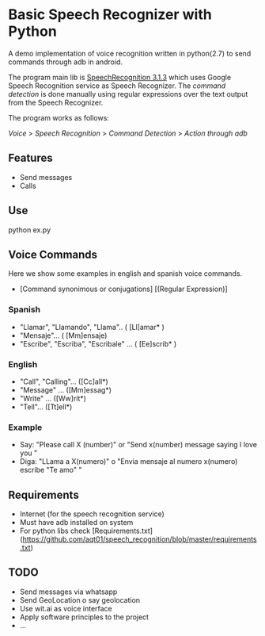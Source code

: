 # Basic Speech Recognizer with Python 

A demo implementation of voice recognition  written in python(2.7) to send commands through adb in android.

The program main lib is [SpeechRecognition 3.1.3](https://pypi.python.org/pypi/SpeechRecognition/) which uses 
Google Speech Recognition service as Speech Recognizer.  The *command detection* is done manually using regular expressions over
the text output from the Speech Recognizer.
 
 The program works as follows:
 
 *Voice* > *Speech Recognition* > *Command Detection* > *Action through adb*
 

## Features
* Send messages
* Calls

## Use

python ex.py

## Voice Commands

Here we show some examples in english and spanish voice commands.

* [Command synonimous or conjugations] [(Regular Expression)]

### Spanish
* "Llamar", "Llamando", "Llama".. ( [Ll]amar* )
* "Mensaje"... ( [Mm]ensaje)
* "Escribe", "Escriba", "Escribale" ... ( [Ee]scrib* )

### English
* "Call", "Calling"... ([Cc]all*)
* "Message" ... ([Mm]essag*)
* "Write" ... ([Ww]rit*)
* "Tell"... ([Tt]ell*)

### Example

* Say: "Please call X (number)" or "Send x(number) message saying I love you "
* Diga: "LLama a X(numero)" o "Envia mensaje al numero x(numero) escribe "Te amo" " 


## Requirements
* Internet (for the speech recognition service)
* Must have adb installed on system
* For python libs check [Requirements.txt] (https://github.com/aqt01/speech_recognition/blob/master/requirements.txt)



## TODO
* Send messages via whatsapp
* Send GeoLocation o  say geolocation
* Use wit.ai as voice interface
* Apply software principles to the project 
* ...
